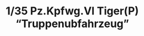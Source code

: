 ---
layout: product
title: "1/35 Pz.Kpfwg.VI Tiger(P) “Truppenubfahrzeug”"
price: "8000" 
desc: "Maketa"
img_path: "/assets/img/AH35A023.jpg"
brand: "N/A"
available: false
special_offer: false
new: false
soon: false
cat: "010000"
subcat: "014900"
subsubcat: "0N/A"
sifra: "AH35A023"
popular: false
---